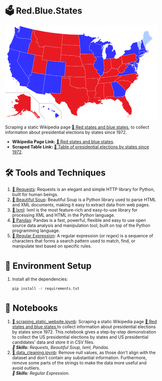 # 🗳️ Red.Blue.States
![Red Blue States](assets/red_blue_states.svg)

Scraping a static Wikipedia page [🔗 Red states and blue states](https://en.wikipedia.org/wiki/Red_states_and_blue_states), 
to collect information about presidential elections by states since 1972.

* **Wikipedia Page Link:** [🔗 Red states and blue states](https://en.wikipedia.org/wiki/Red_states_and_blue_states).
* **Scraped Table Link:** [🔗 Table of presidential elections by states since 1972](https://en.wikipedia.org/wiki/Red_states_and_blue_states#:~:text=suburbs%20were%20divided.-,Table%20of%20presidential%20elections%20by%20states%20since%201972,-%5Bedit%5D).

# 🛠 ️Tools and Techniques
1. [🔗 Requests](https://requests.readthedocs.io/en/latest/): Requests is an elegant and simple HTTP library for Python, built for human beings.
2. [🔗 Beautiful Soup](https://www.crummy.com/software/BeautifulSoup/): Beautiful Soup is a Python library used to parse HTML and XML documents, making it easy to extract data from web pages.
3. [🔗 lxml](https://lxml.de/): lxml is the most feature-rich and easy-to-use library for processing XML and HTML in the Python language.
4. [🔗 Pandas](https://pandas.pydata.org/): Pandas is a fast, powerful, flexible and easy to use open source data analysis and manipulation tool, built on top of the Python programming language.
5. [🔗 Regular Expression](https://docs.python.org/3/library/re.html): A regular expression (or *regex*) is a sequence of characters that forms a search pattern used to match, find, or manipulate text based on specific rules.

# 🎄 Environment Setup
1. Install all the dependencies:
    ```bash
    pip install -r requirements.txt
    ```

# 📜 Notebooks

1. [🔗 scraping_static_website.ipynb](notebooks/scraping_static_website.ipynb):
   Scraping a static Wikipedia page [🔗 Red states and blue states](https://en.wikipedia.org/wiki/Red_states_and_blue_states),to collect information about presidential elections by states since 1972.
   This notebook gives a step-by-step demonstration
   to collect the US presidential elections by states and US presidential candidates'
   data and store it in CSV files.</br>
   ***🚀 Skills:** Requests, Beautiful Soup, lxml, Pandas.*
2. [🔗 data_cleaning.ipynb](notebooks/data_cleaning.ipynb): Remove null values,
   as those don't align with the dataset and don't contain any substantial information.
   Furthermore, remove some parts of the strings to make the data more useful and avoid outliers.
   </br>
   ***🚀 Skills:** Regular Expression.*